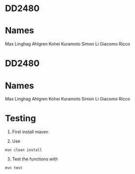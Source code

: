 # DD2480

# Names

Max Linghag Ahlgren
Kohei Kuramoto
Simon Li
Giacomo Ricco

#

# DD2480

# Names

Max Linghag Ahlgren
Kohei Kuramoto
Simon Li
Giacomo Ricco

# Testing

1. First install maven

2. Use

```console
mvn clean install
```

3. Test the functions with

```console
mvn test
```
